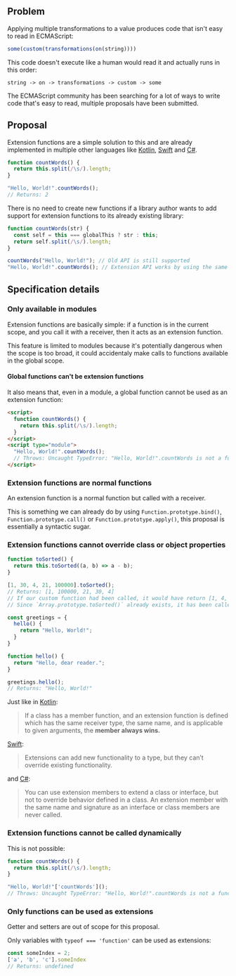 ## Problem

Applying multiple transformations to a value produces code that isn't easy to read in ECMAScript:

```js
some(custom(transformations(on(string))))
```

This code doesn't execute like a human would read it and actually runs in this order:

```
string -> on -> transformations -> custom -> some
```

The ECMAScript community has been searching for a lot of ways to write code that's easy to read, multiple proposals have been submitted.

## Proposal

Extension functions are a simple solution to this and are already implemented in multiple other languages like [Kotlin](https://docs.swift.org/swift-book/documentation/the-swift-programming-language/extensions/), [Swift](https://docs.swift.org/swift-book/documentation/the-swift-programming-language/extensions/) and [C#](https://learn.microsoft.com/en-us/dotnet/csharp/programming-guide/classes-and-structs/extension-methods).

```js
function countWords() {
  return this.split(/\s/).length;
}

"Hello, World!".countWords();
// Returns: 2
```

There is no need to create new functions if a library author wants to add support for extension functions to its already existing library:

```js
function countWords(str) {
  const self = this === globalThis ? str : this;
  return self.split(/\s/).length;
}

countWords("Hello, World!"); // Old API is still supported
"Hello, World!".countWords(); // Extension API works by using the same function
```

## Specification details

### Only available in modules

Extension functions are basically simple: if a function is in the current scope, and you call it with a receiver, then it acts as an extension function.

This feature is limited to modules because it's potentially dangerous when the scope is too broad, it could accidentaly make calls to functions available in the global scope.

#### Global functions can't be extension functions

It also means that, even in a module, a global function cannot be used as an extension function:

```html
<script>
  function countWords() {
    return this.split(/\s/).length;
  }
</script>
<script type="module">
  "Hello, World!".countWords();
  // Throws: Uncaught TypeError: "Hello, World!".countWords is not a function
</script>
```

### Extension functions are normal functions

An extension function is a normal function but called with a receiver.

This is something we can already do by using `Function.prototype.bind()`, `Function.prototype.call()` or `Function.prototype.apply()`, this proposal is essentially a syntactic sugar.

### Extension functions cannot override class or object properties

```js
function toSorted() {
  return this.toSorted((a, b) => a - b);
}

[1, 30, 4, 21, 100000].toSorted();
// Returns: [1, 100000, 21, 30, 4]
// If our custom function had been called, it would have return [1, 4, 21, 30, 100000]
// Since `Array.prototype.toSorted()` already exists, it has been called instead
```

```js
const greetings = {
  hello() {
    return "Hello, World!";
  }
}

function hello() {
  return "Hello, dear reader.";
}

greetings.hello();
// Returns: "Hello, World!"
```

Just like in [Kotlin](https://docs.swift.org/swift-book/documentation/the-swift-programming-language/extensions/):

> If a class has a member function, and an extension function is defined which has the same receiver type, the same name, and is applicable to given arguments, the **member always wins.**

[Swift](https://docs.swift.org/swift-book/documentation/the-swift-programming-language/extensions/):

> Extensions can add new functionality to a type, but they can’t override existing functionality.

and [C#](https://learn.microsoft.com/en-us/dotnet/csharp/programming-guide/classes-and-structs/extension-methods#binding-extension-members-at-compile-time):

> You can use extension members to extend a class or interface, but not to override behavior defined in a class. An extension member with the same name and signature as an interface or class members are never called.

### Extension functions cannot be called dynamically

This is not possible:

```js
function countWords() {
  return this.split(/\s/).length;
}

"Hello, World!"['countWords']();
// Throws: Uncaught TypeError: "Hello, World!".countWords is not a function
```

### Only functions can be used as extensions

Getter and setters are out of scope for this proposal.

Only variables with `typeof === 'function'` can be used as extensions:

```js
const someIndex = 2;
['a', 'b', 'c'].someIndex
// Returns: undefined
```
